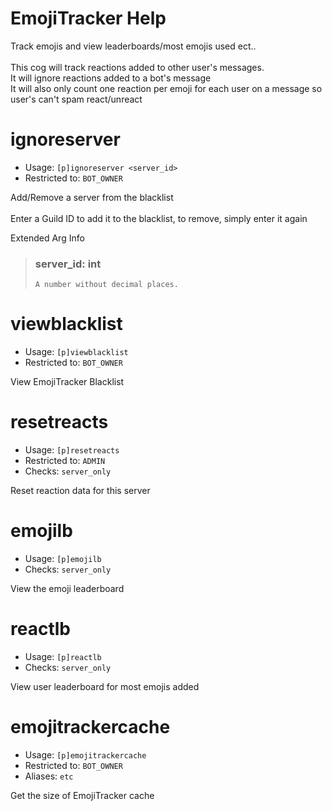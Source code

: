 # EmojiTracker Help

Track emojis and view leaderboards/most emojis used ect..<br/><br/>This cog will track reactions added to other user's messages.<br/>It will ignore reactions added to a bot's message<br/>It will also only count one reaction per emoji for each user on a message so user's can't spam react/unreact

# ignoreserver
 - Usage: `[p]ignoreserver <server_id> `
 - Restricted to: `BOT_OWNER`

Add/Remove a server from the blacklist<br/><br/>Enter a Guild ID to add it to the blacklist, to remove, simply enter it again

Extended Arg Info
> ### server_id: int
> ```
> A number without decimal places.
> ```
# viewblacklist
 - Usage: `[p]viewblacklist `
 - Restricted to: `BOT_OWNER`

View EmojiTracker Blacklist

# resetreacts
 - Usage: `[p]resetreacts `
 - Restricted to: `ADMIN`
 - Checks: `server_only`

Reset reaction data for this server

# emojilb
 - Usage: `[p]emojilb `
 - Checks: `server_only`

View the emoji leaderboard

# reactlb
 - Usage: `[p]reactlb `
 - Checks: `server_only`

View user leaderboard for most emojis added

# emojitrackercache
 - Usage: `[p]emojitrackercache `
 - Restricted to: `BOT_OWNER`
 - Aliases: `etc`

Get the size of EmojiTracker cache

